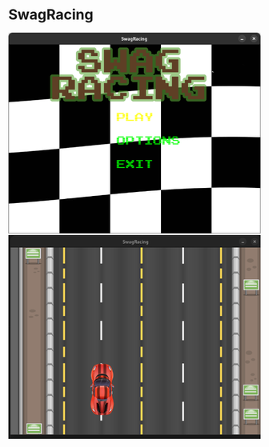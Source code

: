 # SwagRacing
![Alt text](Resources/Images/MainMenuPreview.png?raw=true "SwagRacing Main Menu")
![Alt text](Resources/Images/GamePlay.png?raw=true "SwagRacing Game Play Preview")
